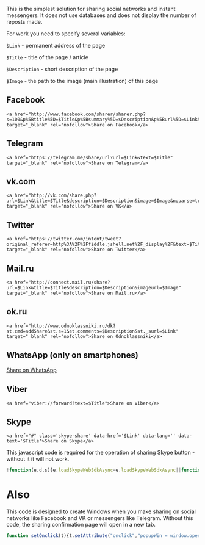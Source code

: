 This is the simplest solution for sharing social networks and instant messengers. It does not use databases and does not display the number of reposts made.

For work you need to specify several variables:

`$Link` - permanent address of the page

`$Title` - title of the page / article

`$Description` - short description of the page

`$Image` - the path to the image (main illustration) of this page


## Facebook
```
<a href="http://www.facebook.com/sharer/sharer.php?s=100&p%5Btitle%5D=$Title&p%5Bsummary%5D=$Description&p%5Burl%5D=$Link&p%5Bimages%5D%5B0%5D=$Image" target="_blank" rel="nofollow">Share on Facebook</a>
```

## Telegram
```
<a href="https://telegram.me/share/url?url=$Link&text=$Title" target="_blank" rel="nofollow">Share on Telegram</a>
```

## vk.com
```
<a href="http://vk.com/share.php?url=$Link&title=$Title&description=$Description&image=$Image&noparse=true" target="_blank" rel="nofollow">Share on VK</a>
```

## Twitter
```
<a href="https://twitter.com/intent/tweet?original_referer=http%3A%2F%2Ffiddle.jshell.net%2F_display%2F&text=$Title&url=$Link" target="_blank" rel="nofollow">Share on Twitter</a>
```

## Mail.ru
```
<a href="http://connect.mail.ru/share?url=$Link&title=$Title&description=$Description&imageurl=$Image" target="_blank" rel="nofollow">Share on Mail.ru</a>
```

## ok.ru
```
<a href="http://www.odnoklassniki.ru/dk?st.cmd=addShare&st.s=1&st.comments=$Description&st._surl=$Link" target="_blank" rel="nofollow">Share on Odnoklassniki</a>
```

## WhatsApp (only on smartphones)
<a href="whatsapp://send?text=<?php echo urlencode('$Title'); ?>" data-action="share/whatsapp/share">Share on WhatsApp</a>

## Viber
```
<a href="viber://forward?text=$Title">Share on Viber</a>
```

## Skype
```
<a href="#" class='skype-share' data-href='$Link' data-lang='' data-text='$Title'>Share on Skype</a>
```

This javascript code is required for the operation of sharing Skype button - without it it will not work.

```javascript
!function(e,d,s){e.loadSkypeWebSdkAsync=e.loadSkypeWebSdkAsync||function(e){var t,n=d.getElementsByTagName(s)[0];d.getElementById(e.id)||((t=d.createElement(s)).id=e.id,t.src=e.scriptToLoad,t.onload=e.callback,n.parentNode.insertBefore(t,n))};e.loadSkypeWebSdkAsync({scriptToLoad:"https://swx.cdn.skype.com/shared/v/latest/skypewebsdk.js",id:"skype_web_sdk"})}(window,document,"script");
```


# Also

This code is designed to create Windows when you make sharing on social networks like Facebook and VK or messengers like Telegram. Without this code, the sharing confirmation page will open in a new tab.

```javascript
function setOnclick(t){t.setAttribute("onclick","popupWin = window.open(this.href,'contacts','toolbar=0,status=0,width=626,height=436'); popupWin.focus(); return false")}function externalLinks(){var t=document.getElementsByTagName("a");for(i=0;i<t.length;i++)t[i].getAttribute("href")&&"nofollow"==t[i].getAttribute("rel")&&setOnclick(t[i])}window.onload=externalLinks;
```
